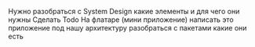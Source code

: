 Нужно разобраться с System Design какие элементы и для чего они нужны
Сделать Todo На флатаре (мини приложение)
написать это приложение под нашу архитектуру
разобраться с пакетами какие они есть 
